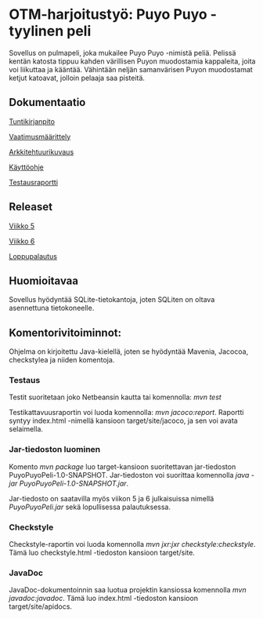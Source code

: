 # OTM-harjoitustyö: Puyo Puyo -tyylinen peli
Sovellus on pulmapeli, joka mukailee Puyo Puyo -nimistä peliä. Pelissä 
kentän katosta tippuu kahden värillisen Puyon muodostamia kappaleita, 
joita voi liikuttaa ja kääntää. Vähintään neljän samanvärisen Puyon 
muodostamat ketjut katoavat, jolloin pelaaja saa pisteitä.

## Dokumentaatio
[Tuntikirjanpito](https://github.com/villekov1/otm-harjoitustyo/blob/master/dokumentointi/tuntikirjanpito.md)

[Vaatimusmäärittely](https://github.com/villekov1/otm-harjoitustyo/blob/master/dokumentointi/vaatimusmaarittely.md)

[Arkkitehtuurikuvaus](https://github.com/villekov1/otm-harjoitustyo/blob/master/dokumentointi/arkkitehtuuri.md)

[Käyttöohje](https://github.com/villekov1/otm-harjoitustyo/blob/master/dokumentointi/kayttoohje.md)

[Testausraportti](https://github.com/villekov1/otm-harjoitustyo/blob/master/dokumentointi/testaus.md)

## Releaset
[Viikko 5](https://github.com/villekov1/otm-harjoitustyo/releases/tag/Release1)

[Viikko 6](https://github.com/villekov1/otm-harjoitustyo/releases/tag/viikko6)

[Loppupalautus](https://github.com/villekov1/otm-harjoitustyo/releases/tag/loppupalautus)

## Huomioitavaa
Sovellus hyödyntää SQLite-tietokantoja, joten SQLiten on oltava asennettuna tietokoneelle.

## Komentorivitoiminnot:
Ohjelma on kirjoitettu Java-kielellä, joten se hyödyntää Mavenia, 
Jacocoa, checkstylea ja niiden komentoja.

### Testaus
Testit suoritetaan joko Netbeansin kautta tai komennolla: *mvn test* 

Testikattavuusraportin voi luoda komennolla: *mvn jacoco:report*.
Raportti syntyy index.html -nimellä kansioon target/site/jacoco, ja sen 
voi avata selaimella.

### Jar-tiedoston luominen
Komento *mvn package* luo target-kansioon suoritettavan jar-tiedoston 
PuyoPuyoPeli-1.0-SNAPSHOT. Jar-tiedoston voi suorittaa komennolla *java 
-jar PuyoPuyoPeli-1.0-SNAPSHOT.jar*.

Jar-tiedosto on saatavilla myös viikon 5 ja 6 julkaisuissa nimellä *PuyoPuyoPeli.jar* sekä lopullisessa palautuksessa.

### Checkstyle
Checkstyle-raportin voi luoda komennolla *mvn jxr:jxr 
checkstyle:checkstyle*. Tämä luo checkstyle.html -tiedoston kansioon 
target/site.

### JavaDoc
JavaDoc-dokumentoinnin saa luotua projektin kansiossa komennolla *mvn 
javadoc:javadoc*. Tämä luo index.html -tiedoston kansioon 
target/site/apidocs.
